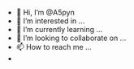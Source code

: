 - 👋 Hi, I’m @A5pyn
- 👀 I’m interested in ...
- 🌱 I’m currently learning ...
- 💞️ I’m looking to collaborate on ...
- 📫 How to reach me ...
- 
<!---
A5pyn/A5pyn is a ✨ special ✨ repository because its `README.md` (this file) appears on your GitHub profile.
You can click the Preview link to take a look at your changes.
--->

